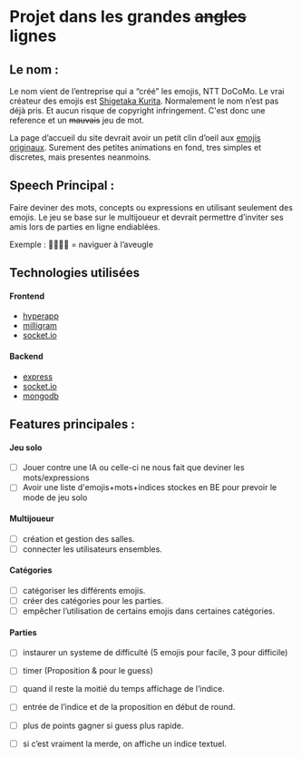 # Projet dans les grandes ~~angles~~ lignes
## Le nom :
Le nom vient de l’entreprise qui a “créé” les emojis, NTT DoCoMo. Le vrai créateur des emojis est [Shigetaka Kurita][begin].
Normalement le nom n’est pas déjà pris. Et aucun risque de copyright infringement. C'est donc une reference et un ~~mauvais~~ jeu de mot.

La page d’accueil du site devrait avoir un petit clin d’oeil aux [emojis originaux][original]. Surement des petites animations en fond, tres simples et discretes, mais presentes neanmoins.

## Speech Principal :
Faire deviner des mots, concepts ou expressions en utilisant seulement des emojis.
Le jeu se base sur le multijoueur et devrait permettre d’inviter ses amis lors de parties en ligne endiablées.

Exemple :
🚣‍♂️👩‍🦯 = naviguer à l’aveugle

## Technologies utilisées
#### Frontend
- [hyperapp][hyperapp]
- [milligram][milligram]
- [socket.io][socketiof]

#### Backend
- [express][express]
- [socket.io][socketiob]
- [mongodb][mongodb]

## Features principales :
#### Jeu solo
- [ ] Jouer contre une IA ou celle-ci ne nous fait que deviner les mots/expressions
- [ ] Avoir une liste d'emojis+mots+indices stockes en BE pour prevoir le mode de jeu solo

#### Multijoueur
- [ ] création et gestion des salles.
- [ ] connecter les utilisateurs ensembles.

#### Catégories
- [ ] catégoriser les différents emojis.
- [ ] créer des catégories pour les parties.
- [ ] empêcher l’utilisation de certains emojis dans certaines catégories.

#### Parties
- [ ] instaurer un systeme de difficulté (5 emojis pour facile, 3 pour difficile)
- [ ] timer (Proposition & pour le guess)
- [ ] quand il reste la moitié du temps affichage de l’indice.
- [ ] entrée de l’indice et de la proposition en début de round.
- [ ] plus de points gagner si guess plus rapide.
- [ ] si c’est vraiment la merde, on affiche un indice textuel.


[begin]: https://edition.cnn.com/style/article/emoji-shigetaka-kurita-standards-manual/index.html
[original]: https://forum.nativesintech.org/uploads/default/original/1X/5c36611c9fb977d170721cd4c71817e6531e3502.png
[hyperapp]: https://github.com/jorgebucaran/hyperapp
[milligram]: https://milligram.io/
[express]: https://expressjs.com/
[socketiof]: https://socket.io/docs/v3/client-api/
[socketiob]: https://socket.io/docs/v3/server-api/
[mongodb]: https://mongodb.com/fr
